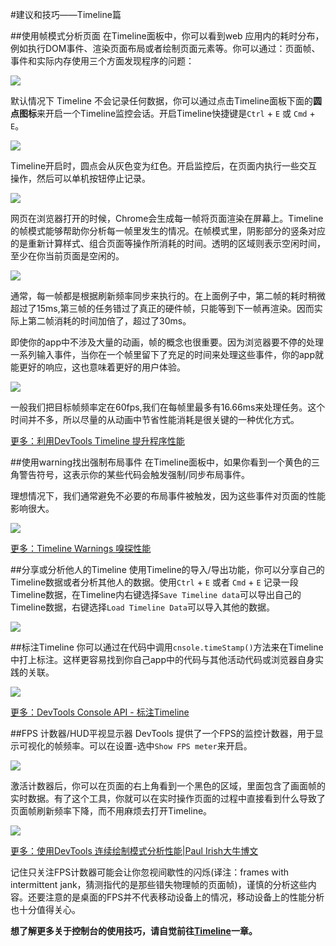 #建议和技巧——Timeline篇

##使用帧模式分析页面
在Timeline面板中，你可以看到web 应用内的耗时分布，例如执行DOM事件、渲染页面布局或者绘制页面元素等。你可以通过：页面帧、事件和实际内存使用三个方面发现程序的问题：

![](https://developer.chrome.com/devtools/docs/tips-and-tricks/image_0.png)

默认情况下 Timeline 不会记录任何数据，你可以通过点击Timeline面板下面的**圆点图标**来开启一个Timeline监控会话。开启Timeline快捷键是`Ctrl` + `E` 或 `Cmd` + `E`。

![](https://developer.chrome.com/devtools/docs/tips-and-tricks/image_1.png)

Timeline开启时，圆点会从灰色变为红色。开启监控后，在页面内执行一些交互操作，然后可以单机按钮停止记录。

![](https://developer.chrome.com/devtools/docs/tips-and-tricks/image_2.png)

网页在浏览器打开的时候，Chrome会生成每一帧将页面渲染在屏幕上。Timeline的帧模式能够帮助你分析每一帧里发生的情况。在帧模式里，阴影部分的竖条对应的是重新计算样式、组合页面等操作所消耗的时间。透明的区域则表示空闲时间，至少在你当前页面是空闲的。

![](https://developer.chrome.com/devtools/docs/tips-and-tricks/image_3.png)

通常，每一帧都是根据刷新频率同步来执行的。在上面例子中，第二帧的耗时稍微超过了15ms,第三帧的任务错过了真正的硬件帧，只能等到下一帧再渲染。因而实际上第二帧消耗的时间加倍了，超过了30ms。

即使你的app中不涉及大量的动画，帧的概念也很重要。因为浏览器要不停的处理一系列输入事件，当你在一个帧里留下了充足的时间来处理这些事件，你的app就能更好的响应，这也意味着更好的用户体验。

![](https://developer.chrome.com/devtools/docs/tips-and-tricks/image_4.png)

一般我们把目标帧频率定在60fps,我们在每帧里最多有16.66ms来处理任务。这个时间并不多，所以尽量的从动画中节省性能消耗是很关键的一种优化方式。

[更多：利用DevTools Timeline 提升程序性能](https://developer.chrome.com/devtools/docs/timeline)



##使用warning找出强制布局事件
在Timeline面板中，如果你看到一个黄色的三角警告符号，这表示你的某些代码会触发强制/同步布局事件。

理想情况下，我们通常避免不必要的布局事件被触发，因为这些事件对页面的性能影响很大。

![](https://developer.chrome.com/devtools/docs/tips-and-tricks/image_5.png)

[更多：Timeline Warnings 嗅探性能](https://plus.google.com/u/0/115133653231679625609/posts/A7rYqkMMmW8)



##分享或分析他人的Timeline
使用Timeline的导入/导出功能，你可以分享自己的Timeline数据或者分析其他人的数据。使用`Ctrl` + `E` 或者 `Cmd` + `E` 记录一段Timeline数据，在Timeline内右键选择`Save Timeline data`可以导出自己的Timeline数据，右键选择`Load Timeline Data`可以导入其他的数据。

![](https://developer.chrome.com/devtools/docs/tips-and-tricks/image_6.png)

##标注Timeline
你可以通过在代码中调用`cnsole.timeStamp()`方法来在Timeline中打上标注。这样更容易找到你自己app中的代码与其他活动代码或浏览器自身实践的关联。

![](https://developer.chrome.com/devtools/docs/tips-and-tricks/image_7.png)

[更多：DevTools Console API - 标注Timeline](./using_console.md#标注-Timeline)

##FPS 计数器/HUD平视显示器
DevTools 提供了一个FPS的监控计数器，用于显示可视化的帧频率。可以在设置-选中`Show FPS meter`来开启。

![](https://developer.chrome.com/devtools/docs/tips-and-tricks/image_8.png)

激活计数器后，你可以在页面的右上角看到一个黑色的区域，里面包含了画面帧的实时数据。有了这个工具，你就可以在实时操作页面的过程中直接看到什么导致了页面帧刷新频率下降，而不用麻烦去打开Timeline。

![](https://developer.chrome.com/devtools/docs/tips-and-tricks/image_9.png)

[更多：使用DevTools 连续绘制模式分析性能|Paul Irish大牛博文](http://updates.html5rocks.com/2013/02/Profiling-Long-Paint-Times-with-DevTools-Continuous-Painting-Mode)

记住只关注FPS计数器可能会让你忽视间歇性的闪烁(译注：frames with intermittent jank，猜测指代的是那些错失物理帧的页面帧)，谨慎的分析这些内容。还要注意的是桌面的FPS并不代表移动设备上的情况，移动设备上的性能分析也十分值得关心。


**想了解更多关于控制台的使用技巧，请自觉前往[Timeline](https://developer.chrome.com/devtools/docs/timeline)一章。**

